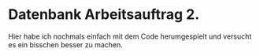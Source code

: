 # Datenbank Arbeitsauftrag 2.
Hier habe ich nochmals einfach mit dem Code herumgespielt und versucht
es ein bisschen besser zu machen.
